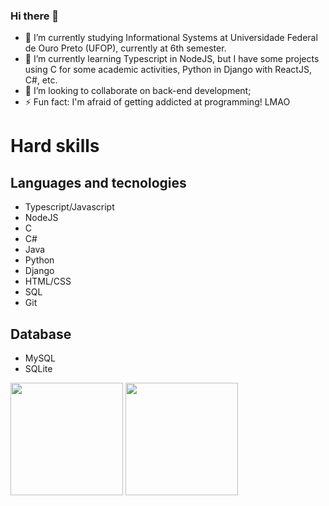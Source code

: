 ### Hi there 👋
<!--
**gabriel-abn/gabriel-abn** is a ✨ _special_ ✨ repository because its `README.md` (this file) appears on your GitHub profile.

Here are some ideas to get you started:
-->

- 🔭 I’m currently studying Informational Systems at Universidade Federal de Ouro Preto (UFOP), currently at 6th semester.
- 🌱 I’m currently learning Typescript in NodeJS, but I have some projects using C for some academic activities, Python in Django with ReactJS, C#, etc.
- 👯 I’m looking to collaborate on back-end development;
- ⚡ Fun fact: I'm afraid of getting addicted at programming! LMAO 

# Hard skills

## Languages and tecnologies
- Typescript/Javascript
- NodeJS
- C
- C#
- Java
- Python
- Django
- HTML/CSS
- SQL
- Git

## Database
- MySQL
- SQLite

<div style="display:inline-block;flex-direction:row;justify-content:space-between;">
  <img height="180em" src="https://github-readme-stats.vercel.app/api?username=gabriel-abn&show_icons=true&theme=synthwave"/>
  <img height="180em" src="https://github-readme-stats.vercel.app/api/top-langs/?username=gabriel-abn&show_icons=true&theme=synthwave&layout=compact"/>
</div>


<!-- ![Anurag's GitHub stats](https://github-readme-stats.vercel.app/api?username=gabriel-abn&show_icons=true&theme=radical) -->

<!-- [![Top Langs](https://github-readme-stats.vercel.app/api/top-langs/?username=gabriel-abn&show_icons=true&theme=radical&layout=compact)](https://github.com/anuraghazra/github-readme-stats) -->
